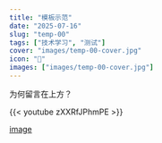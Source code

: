 ```yaml
---
title: "模板示范"
date: "2025-07-16"
slug: "temp-00"
tags: ["技术学习", "测试"]
cover: "images/temp-00-cover.jpg"
icon: "📁"
images: ["images/temp-00-cover.jpg"]
---
```

为何留言在上方？



{{< youtube zXXRfJPhmPE >}}


[image](https://prod-files-secure.s3.us-west-2.amazonaws.com/112d0858-5090-4d34-a606-b75eb8d65fd2/b110fffe-d8dc-4f51-990e-749f6cc413f6/M2U00785.mpg?X-Amz-Algorithm=AWS4-HMAC-SHA256&X-Amz-Content-Sha256=UNSIGNED-PAYLOAD&X-Amz-Credential=ASIAZI2LB4664W6LRBVL%2F20250724%2Fus-west-2%2Fs3%2Faws4_request&X-Amz-Date=20250724T114558Z&X-Amz-Expires=3600&X-Amz-Security-Token=IQoJb3JpZ2luX2VjEAMaCXVzLXdlc3QtMiJIMEYCIQC69nP%2FJ3q1w64fCTtOSRRzEbAnRhM3kDlq8F8TiqMn4gIhAM0lXBZ%2F1cj38FlbO%2F18wYI2gvcGmQ2cDbcPF0b1k0j5Kv8DCCwQABoMNjM3NDIzMTgzODA1IgyecAlwuiDnSbqd%2F9wq3AOWOshpqR8CjDBERqqfRfwYhSQzuPODlSxe3Y5%2BRaeAS4Gyl0sPp8yX1wkIWT2smt6%2BwFNmqnccsQfOaeSAt1yNuQBpwrJeXp0%2FRpk5E3KIDVGi7C0YuqJNK0pV238ulOnbDw4dU5eotvEVoLSPbhPK%2Bwz6XaoYgXQvfBzw0Jh%2BnbZqRbKQdjizMxaD4mZB9KPMBxdOZ5crnkw7sHrYXu%2FjI%2F4fzm0hlXkuWkRlM992okilROeRokGxWAOcUdyAcA2c6kDcagI8LMXc9mCg%2BTblv72aV0AyY3WkFfYsecNqsu0qBPbLFebAEG8LmpykpOkPNtoUIU5d5H2oO%2FHfaLlfDGtpvpUnj%2Fd5CFtoEWkrhjZQsj496snnHTkhen%2BJ5Qh5OJjxQUVz7e%2B4p2OHRtiy%2FXRpTyQTH5ke8sjbuUIbzd6rNuo8UBjZ2t8f0wLFfYKacAcN4rdqSq0EA8tvJK0X4tQ1rUSi6erBHGOoUHm44OvZ2ZaSguTcXEM4Zckjz4Oh3mZRpQY9vb5QpxjZFaB83vPUdGWUf%2FkObwF2rKNtfI0Rdi6nvIChmxBzcRPS4NIyQOqQ7%2FwJij%2Fp2x1LzvGPC%2BKeYXQYHH8oDJZLn%2ByXIH%2B9tfvVt1sVRtmRCjCwm4jEBjqkAWDtZipFq8umHicSd4T37%2BFH07IFNWfXTX38x7wb9C8%2BznJitgNqf%2FAyYCCbi7pFOVoUICV5%2BtKK%2B3%2FKr%2F%2Brz0iYV%2B7r2LRLpkV9fBnly2hnXLI6H7lCIhkKCbkeE06rTUWaJIsWB9KDbKS0R1USaqGbPZIOmIg3OfpncaiyPGs0ga45N23kuhfIvZZM9Cu6F4hnkG5zd0DcAc3SQic0HMGX6WnZ&X-Amz-Signature=72d73a3623e528db5f98e421e65c87ca1e21d4d134c3a9a805ce8933860e8b05&X-Amz-SignedHeaders=host&x-amz-checksum-mode=ENABLED&x-id=GetObject)

